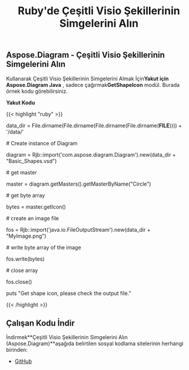 ﻿---
title: Ruby'de Çeşitli Visio Şekillerinin Simgelerini Alın
type: docs
weight: 40
url: /tr/java/get-icons-of-various-visio-shapes-in-ruby/
---
## **Aspose.Diagram - Çeşitli Visio Şekillerinin Simgelerini Alın**
 Kullanarak Çeşitli Visio Şekillerinin Simgelerini Almak İçin**Yakut için Aspose.Diagram Java** , sadece çağırmak**GetShapeIcon** modül. Burada örnek kodu görebilirsiniz.

**Yakut Kodu**

{{< highlight "ruby" >}}

 data_dir = File.dirname(File.dirname(File.dirname(File.dirname(__FILE__)))) + '/data/'

\# Create instance of Diagram

diagram = Rjb::import('com.aspose.diagram.Diagram').new(data_dir + "Basic_Shapes.vsd")

\# get master

master = diagram.getMasters().getMasterByName("Circle")

\# get byte array

bytes = master.getIcon()

\# create an image file

fos = Rjb::import('java.io.FileOutputStream').new(data_dir + "MyImage.png")

\# write byte array of the image

fos.write(bytes)

\# close array

fos.close()

puts "Get shape icon, please check the output file."

{{< /highlight >}}
## **Çalışan Kodu İndir**
 İndirmek**Çeşitli Visio Şekillerinin Simgelerini Alın (Aspose.Diagram)**aşağıda belirtilen sosyal kodlama sitelerinin herhangi birinden:

- [GitHub](https://github.com/asposediagram/Aspose.Diagram-for-Java/blob/master/Plugins/Aspose_Diagram_Java_for_Ruby/lib/asposediagramjava/Shapes/getshapeicon.rb)
